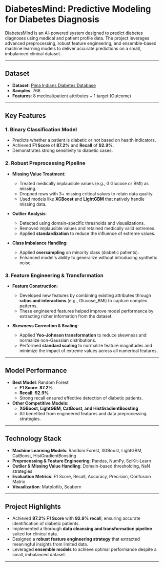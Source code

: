 # DiabetesMind: Predictive Modeling for Diabetes Diagnosis

DiabetesMind is an AI-powered system designed to predict diabetes diagnoses using medical and patient profile data. The project leverages advanced preprocessing, robust feature engineering, and ensemble-based machine learning models to deliver accurate predictions on a small, imbalanced clinical dataset.

---

## Dataset

- **Dataset**: [Pima Indians Diabetes Database](https://www.kaggle.com/datasets/jhskaggle/diabetescsv)
- **Samples**: 768
- **Features**: 8 medical/patient attributes + 1 target (Outcome)

---

## Key Features

### 1. Binary Classification Model
- Predicts whether a patient is diabetic or not based on health indicators.
- Achieved **F1 Score** of **87.2%** and **Recall** of **92.9%**.
- Demonstrates strong sensitivity to diabetic cases.

### 2. Robust Preprocessing Pipeline
- **Missing Value Treatment**:
  - Treated medically implausible values (e.g., 0 Glucose or BMI) as missing.
  - Dropped rows with 3+ missing critical values to retain data quality.
  - Used models like **XGBoost** and **LightGBM** that natively handle missing data.

- **Outlier Analysis**:
  - Detected using domain-specific thresholds and visualizations.
  - Removed implausible values and retained medically valid extremes.
  - Applied **standardization** to reduce the influence of extreme values.

- **Class Imbalance Handling**:
  - Applied **oversampling** on minority class (diabetic patients).
  - Enhanced model's ability to generalize without introducing synthetic noise.

### 3. Feature Engineering & Transformation
- **Feature Construction**:
  - Developed new features by combining existing attributes through **ratios and interactions** (e.g., Glucose_BMI) to capture complex patterns.
  - These engineered features helped improve model performance by extracting richer information from the dataset.

- **Skewness Correction & Scaling**:
  - Applied **Yeo-Johnson transformation** to reduce skewness and normalize non-Gaussian distributions.
  - Performed **standard scaling** to normalize feature magnitudes and minimize the impact of extreme values across all numerical features.

---

## Model Performance

- **Best Model**: Random Forest
  - **F1 Score**: **87.2%**
  - **Recall**: **92.9%**
  - Strong recall ensured effective detection of diabetic patients.
- **Other Competitive Models**:
  - **XGBoost, LightGBM, CatBoost, and HistGradientBoosting**
  - All benefited from engineered features and data preprocessing strategies.

---

## Technology Stack

- **Machine Learning Models**: Random Forest, XGBoost, LightGBM, CatBoost, HistGradientBoosting
- **Preprocessing & Feature Engineering**: Pandas, NumPy, SciKit-Learn
- **Outlier & Missing Value Handling**: Domain-based thresholding, NaN strategies
- **Evaluation Metrics**: F1 Score, Recall, Accuracy, Precision, Confusion Matrix
- **Visualization**: Matplotlib, Seaborn

---

## Project Highlights

- Achieved **87.2% F1 Score** with **92.9% recall**, ensuring accurate identification of diabetic patients.
- Implemented a thorough **data cleansing and transformation pipeline** suited for clinical data.
- Designed a **robust feature engineering strategy** that extracted meaningful insights from limited data.
- Leveraged **ensemble models** to achieve optimal performance despite a small, imbalanced dataset.

---
